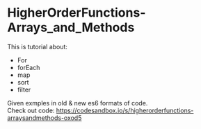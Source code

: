 # HigherOrderFunctions-Arrays_and_Methods

This is tutorial about:
- For
- forEach
- map
- sort
- filter

Given exmples in old & new es6 formats of code.  
Check out code: https://codesandbox.io/s/higherorderfunctions-arraysandmethods-oxod5
